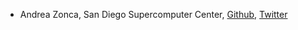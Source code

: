 * Andrea Zonca, San Diego Supercomputer Center, [Github](https://github.com/zonca), [Twitter](https://twitter.com/andreazonca)

